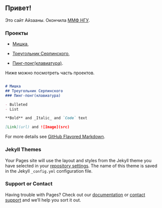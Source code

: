 ## Привет!

Это сайт Айзааны. Окончила [ММФ НГУ](https://www.nsu.ru/n/mathematics-mechanics-department).


### Проекты

 - [Мишка](https://ayzaana.github.io/misha),

 - [Треугольник Серпинского](https://ayzaana.github.io/The_Sierpinski_triangle/),
 
  - [Пинг-понг(клавиатура)](https://ayzaana.github.io/pingpong/).

Ниже можно посмотреть часть проектов.

```markdown

# Мишка
## Треугольник Серпинского
### Пинг-понг(клавиатура)

- Bulleted
- List

**Bold** and _Italic_ and `Code` text

[Link](url) and ![Image](src)
```

For more details see [GitHub Flavored Markdown](https://guides.github.com/features/mastering-markdown/).

### Jekyll Themes

Your Pages site will use the layout and styles from the Jekyll theme you have selected in your [repository settings](https://github.com/Ayzaana/Ayzaana.githab.io/settings). The name of this theme is saved in the Jekyll `_config.yml` configuration file.

### Support or Contact

Having trouble with Pages? Check out our [documentation](https://help.github.com/categories/github-pages-basics/) or [contact support](https://github.com/contact) and we’ll help you sort it out.
